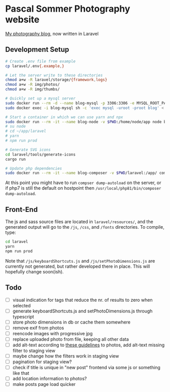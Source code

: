 # Pascal Sommer Photography website

[My photography blog](https://photography.pascalsommer.ch), now written in Laravel

## Development Setup

```bash
# Create .env file from example
cp laravel/.env{.example,}

# Let the server write to these directories
chmod a+w -R laravel/storage/{framework,logs}
chmod a+w -R img/photos/
chmod a+w -R img/thumbs/

# Quickly set up a mysql server
sudo docker run --rm -d --name blog-mysql -p 3306:3306 -e MYSQL_ROOT_PASSWORD=root -e MYSQL_DATABASE=blog mysql
sudo docker exec -i blog-mysql sh -c 'exec mysql -uroot -proot blog' < dump.sql

# Start a container in which we can use yarn and npx
sudo docker run --rm -it --name blog-node -v $PWD:/home/node/app node bash
# su node
# cd ~/app/laravel
# yarn
# npm run prod

# Generate SVG icons
cd laravel/tools/generate-icons
cargo run

# Update php dependencies
sudo docker run --rm -it --name blog-composer -v $PWD/laravel:/app/ composer update
```

At this point you might have to run `compser dump-autoload` on the server, or if php7 is still the default on hostpoint then `/usr/local/php81/bin/composer dump-autoload`.

## Front-End

The js and sass source files are located in `laravel/resources/`, and the generated output will go to the `/js`, `/css`, and `/fonts` directories. To compile, type:

```bash
cd laravel
yarn
npm run prod
```

Note that `/js/keyboardShortcuts.js` and `/js/setPhotoDimensions.js` are currently not generated, but rather developed there in place. This will hopefully change soon(ish).

## Todo
- [ ] visual indication for tags that reduce the nr. of results to zero when selected
- [ ] generate keyboardShortcuts.js and setPhotoDimensions.js through typescript
- [ ] store photo dimensions in db or cache them somewhere
- [ ] remove exif from photos
- [ ] reencode images with progressive jpg
- [ ] replace uploaded photo from file, keeping all other data
- [ ] add alt-text according to [these guidelines](https://axesslab.com/alt-texts/) to photos, add alt-text missing filter to staging view
- [ ] maybe change how the filters work in staging view
- [ ] pagination for staging view?
- [ ] check if title is unique in "new post" frontend via some js or something like that
- [ ] add location information to photos?
- [ ] make posts page load quicker
